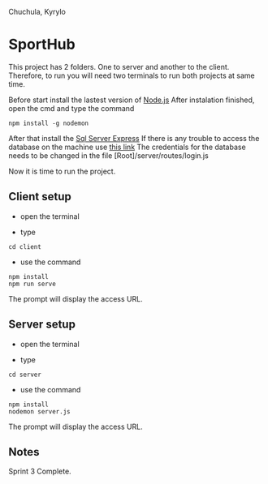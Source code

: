 Chuchula, Kyrylo

# SportHub  

This project has 2 folders. One to server and another to the client.  Therefore, to run you will need two terminals to run both projects at same time.

Before start install the lastest version of [Node.js](https://nodejs.org/en/)
After instalation finished, open the cmd and type the command

    npm install -g nodemon

After that install the [Sql Server Express](https://www.microsoft.com/en-ca/sql-server/sql-server-downloads)
If there is any trouble to access the database on the machine use [this link](https://knowledgebase.apexsql.com/configure-remote-access-connect-remote-sql-server-instance-apexsql-tools/)
The credentials for the database needs to be changed in the file
[Root]/server/routes/login.js

Now it is time to run the project.

## Client setup

* open the terminal

* type

```
cd client
```

* use the command

```
npm install
npm run serve
```

The prompt will display the access URL.

## Server setup

* open the terminal

* type

```
cd server
```

* use the command

```
npm install
nodemon server.js
```

The prompt will display the access URL.

## Notes
Sprint 3 Complete.